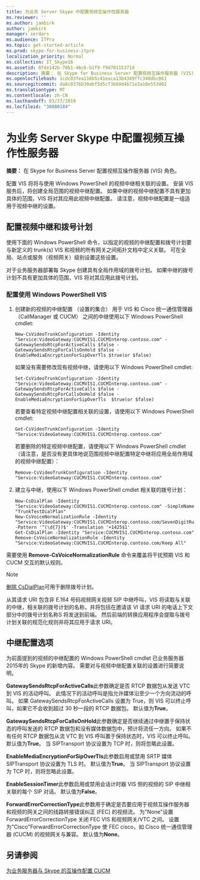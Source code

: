 ```yaml
---
title: 为业务 Server Skype 中配置视频互操作性服务器
ms.reviewer: ''
ms.author: jambirk
author: jambirk
manager: serdars
ms.audience: ITPro
ms.topic: get-started-article
ms.prod: skype-for-business-itpro
localization_priority: Normal
ms.collection: IT_Skype16
ms.assetid: 0fde142b-70b1-46c6-b1f9-f9d70115371d
description: 摘要： 在 Skype for Business Server 配置视频互操作服务器 (VIS) 角色。
ms.openlocfilehash: 1cdc03fea116b5c41eaca13b4349ffc340dbc061
ms.sourcegitcommit: da8c037bb30abf5d5cf3b60d4b71e3a10e553402
ms.translationtype: MT
ms.contentlocale: zh-CN
ms.lasthandoff: 03/27/2019
ms.locfileid: "30880184"
---
```

# <a name="configure-the-video-interop-server-in-skype-for-business-server"></a>为业务 Server Skype 中配置视频互操作性服务器
 
**摘要：** 在 Skype for Business Server 配置视频互操作服务器 (VIS) 角色。
  
 配置 VIS 将将与使用 Windows PowerShell 的视频中继相关联的设置。 安装 VIS 服务后，将创建全局范围的视频中继配置。 如果中继的视频中继配置不具有更加具体的范围，VIS 将对其应用此视频中继配置。 请注意，视频中继配置是一组适用于视频中继的设置。
  
## <a name="configure-video-trunk-and-dial-plan"></a>配置视频中继和拨号计划

使用下面的 Windows PowerShell 命令，以指定的视频的中继配置和拨号计划要与新定义的 trunk(s) VIS 和视频的所有网关之间拓扑文档中定义关联。 可在全局、站点或服务（视频网关）级别设置这些设置。 
  
对于业务服务器部署每 Skype 创建具有全局作用域的拨号计划。 如果中继的拨号计划不具有更加具体的范围，VIS 将对其应用此拨号计划。 
  
### <a name="configure-the-vis-using-windows-powershell"></a>配置使用 Windows PowerShell VIS

1. 创建新的视频的中继配置 （设置的集合） 用于 VIS 和 Cisco 统一通信管理器 （CallManager 或 CUCM） 之间的中继使用以下 Windows PowerShell cmdlet:
    
   ```
   New-CsVideoTrunkConfiguration -Identity "Service:VideoGateway:CUCMVIS1.CUCMInterop.contoso.com" -GatewaySendsRtcpForActiveCalls $false -GatewaySendsRtcpForCallsOnHold $false -EnableMediaEncryptionForSipOverTls $true(or $false)
   ```

    如果没有需要修改现有视频中继，请使用以下 Windows PowerShell cmdlet:
    
   ```
   Set-CsVideoTrunkConfiguration -Identity "Service:VideoGateway:CUCMVIS1.CUCMInterop.contoso.com" -GatewaySendsRtcpForActiveCalls $false -GatewaySendsRtcpForCallsOnHold $false -EnableMediaEncryptionForSipOverTls  $true(or $false)
   ```

    若要查看特定视频中继配置相关联的设置，请使用以下 Windows PowerShell cmdlet:
    
   ```
   Get-CsVideoTrunkConfiguration -Identity "Service:VideoGateway:CUCMVIS1.CUCMInterop.contoso.com"
   ```

    若要删除的特定视频中继配置，请使用以下 Windows PowerShell cmdlet （请注意，是否没有更具体地说范围视频中继配置特定中继将应用全局作用域的视频中继配置）：
    
   ```
   Remove-CsVideoTrunkConfiguration -Identity "Service:VideoGateway:CUCMVIS1.CUCMInterop.contoso.com"
   ```

2. 建立与中继，使用以下 Windows PowerShell cmdlet 相关联的拨号计划：
    
   ```
   New-CsDialPlan -Identity "Service:VideoGateway:CUCMVIS1.CUCMInterop.contoso.com" -SimpleName "TrunkTestDialPlan" 
   New-CsVoiceNormalizationRule -Identity "Service:VideoGateway:CUCMVIS1.CUCMInterop.contoso.com/SevenDigitRule" -Pattern '^(\d{7})$' -Translation '+1425$1' 
   Get-CsDialPlan -Identity "Service:CUCMVIS1.CUCMInterop.contoso.com"
   Remove-CsVoiceNormalizationRule -Identity  "Service:VideoGateway:CUCMVIS1.CUCMInterop.contoso.com/Keep All"
   ```

需要使用 **Remove-CsVoiceNormalizationRule** 命令来覆盖将干扰预期 VIS 和 CUCM 交互的默认规则。
> [!NOTE]
> [删除 CsDialPlan](https://docs.microsoft.com/powershell/module/skype/remove-csdialplan?view=skype-ps)可用于删除拨号计划。
  
从其请求 URI 包含非 E.164 号码视频网关视频 SIP 中继呼叫，VIS 将读取与关联的中继，相关联的拨号计划的名称，并将包括在邀请该 VI 请求 URI 的电话上下文部分中的拨号计划名称S 将发送到前端。 然后前端的转换应用程序会提取与拨号计划关联的规范化规则并将其应用于请求 URI。
## <a name="trunk-configuration-options"></a>中继配置选项

为前面提到的视频的中继配置的 Windows PowerShell cmdlet 已业务服务器 2015年的 Skype 的新增内容。 需要对与视频中继配置关联的设置进行简要说明。
  
 **GatewaySendsRtcpForActiveCalls**此参数确定是否 RTCP 数据包从发送 VTC 到 VIS 的活动呼叫。 此情况下的活动呼叫是指允许媒体沿至少一个方向流动的呼叫。 如果 GatewaySendsRtcpForActiveCalls 设置为 True，则 VIS 可以终止呼叫，如果它不会收到超过 30 秒一段的 RTCP 数据包。 默认值为**True**。
  
 **GatewaySendsRtcpForCallsOnHold**此参数确定是否继续通过中继置于保持状态的呼叫发送的 RTCP 数据包和没有媒体数据包中，预计将流任一方向。 如果不有任何 RTCP 数据包从流 VTC 到 VIS 呼叫置于保持状态时，VIS 可以终止呼叫。 默认值为**True**。 当 SIPTransport 协议设置为 TCP 时，则将忽略此设置。
  
 **EnableMediaEncryptionForSipOverTls**此参数启用或禁用 SRTP 媒体 SIPTransport 协议设置为 TLS 时。 默认值为**True**。 当 SIPTransport 协议设置为 TCP 时，则将忽略此设置。
  
 **EnableSessionTimer**此参数启用或禁用会话计时器 VIS 侧的视频的 SIP 中继相关联的每个 SIP 对话。 默认值为**False**。
  
 **ForwardErrorCorrectionType**此参数用于确定是否要应用于视频互操作服务器和视频的网关之间的线路转接错误纠正 (FEC) 的视频流。 为"None"设置 ForwardErrorCorrectionType 关闭 FEC VIS 和视频网关/VTC 之间。 设置为"Cisco"ForwardErrorCorrectionType 使 FEC cisco，如 Cisco 统一通信管理器 (CUCM) 的视频网关与兼容。 默认值为**None**。
  
## <a name="see-also"></a>另请参阅

[为业务服务器与 Skype 的互操作配置 CUCM](configure-cucm-for-interoperation.md)
